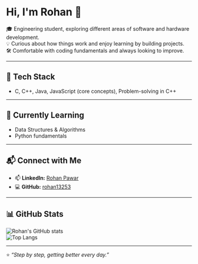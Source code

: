 # Hi, I'm Rohan 👋  

🎓 Engineering student, exploring different areas of software and hardware development.  
💡 Curious about how things work and enjoy learning by building projects.  
🛠️ Comfortable with coding fundamentals and always looking to improve.  

---

## 🔧 Tech Stack
- C, C++, Java, JavaScript (core concepts), Problem-solving in C++  

---

## 🌱 Currently Learning
- Data Structures & Algorithms  
- Python fundamentals  

---

## 📬 Connect with Me
- 📫 **LinkedIn:** [Rohan Pawar](https://www.linkedin.com/in/rohan-pawar-25022a2a7/)  
- 💻 **GitHub:** [rohan13253](https://github.com/rohan13253)  

---

## 📊 GitHub Stats
![Rohan's GitHub stats](https://github-readme-stats.vercel.app/api?username=rohan13253&show_icons=true&theme=radical)  
![Top Langs](https://github-readme-stats.vercel.app/api/top-langs/?username=rohan13253&layout=compact&theme=radical)  

---

⭐ *“Step by step, getting better every day.”*  
